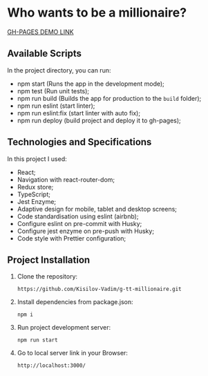 # Who wants to be a millionaire?

[GH-PAGES DEMO LINK](https://kisilov-vadim.github.io/g-tt-millionaire/#/)

## Available Scripts

In the project directory, you can run:

- npm start (Runs the app in the development mode);
- npm test (Run unit tests);
- npm run build (Builds the app for production to the `build` folder);
- npm run eslint (start linter);
- npm run eslint:fix (start linter with auto fix);
- npm run deploy (build project and deploy it to gh-pages);

## Technologies and Specifications

In this project I used:

- React;
- Navigation with react-router-dom;
- Redux store;
- TypeScript;
- Jest Enzyme;
- Adaptive design for mobile, tablet and desktop screens;
- Code standardisation using eslint (airbnb);
- Configure eslint on pre-commit with Husky;
- Configure jest enzyme on pre-push with Husky;
- Code style with Prettier configuration;

## Project Installation

1. Clone the repository:

   `https://github.com/Kisilov-Vadim/g-tt-millionaire.git`

2. Install dependencies from package.json:

   `npm i`

3. Run project development server:

   `npm run start`

4. Go to local server link in your Browser:

   `http://localhost:3000/`
